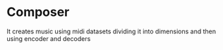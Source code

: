 # Composer
It creates music using midi datasets dividing it into  dimensions and then using encoder and decoders
